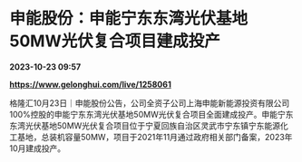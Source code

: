 # 申能股份：申能宁东东湾光伏基地50MW光伏复合项目建成投产

**2023-10-23 09:57**

**https://www.gelonghui.com/live/1258061**

格隆汇10月23日｜申能股份公告，公司全资子公司上海申能新能源投资有限公司100%控股的申能宁东东湾光伏基地50MW光伏复合项目全面建成投产。申能宁东东湾光伏基地50MW光伏复合项目位于宁夏回族自治区灵武市宁东镇宁东能源化工基地，总装机容量50MW，项目于2021年11月通过政府相关部门备案，2023年10月建成投产。